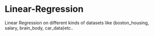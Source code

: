 # Linear-Regression
Linear Regression on different kinds of datasets like (boston_housing, salary, brain_body, car_data)etc..
